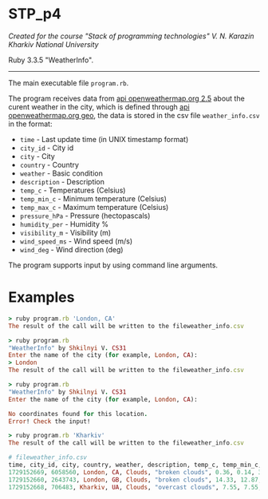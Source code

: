 # STP_p4

_Created for the course "Stack of programming technologies" V. N. Karazin Kharkiv National University_

Ruby 3.3.5 "WeatherInfo".

---

The main executable file `program.rb`.

The program receives data from [api openweathermap.org 2.5](https://api.openweathermap.org/data/2.5) about the curent weather in the city, which is defined through [api openweathermap.org geo](api.openweathermap.org/geo/1.0), the data is stored in the csv file `weather_info.csv` in the format:

- `time` - Last update time (in UNIX timestamp format)
- `city_id` - City id
- `city` - City
- `country` - Country
- `weather` - Basic condition
- `description` - Description
- `temp_c` - Temperatures (Celsius)
- `temp_min_c` - Minimum temperature (Celsius)
- `temp_max_c` - Maximum temperature (Celsius)
- `pressure_hPa` - Pressure (hectopascals)
- `humidity_per` - Humidity %
- `visibility_m` - Visibility (m)
- `wind_speed_ms` - Wind speed (m/s)
- `wind_deg` - Wind direction (deg)

The program supports input by using command line arguments.

# Examples

```ruby
> ruby program.rb 'London, CA'
The result of the call will be written to the fileweather_info.csv

> ruby program.rb
"WeatherInfo" by Shkilnyi V. CS31
Enter the name of the city (for example, London, CA):
> London
The result of the call will be written to the fileweather_info.csv

> ruby program.rb
"WeatherInfo" by Shkilnyi V. CS31
Enter the name of the city (for example, London, CA):

No coordinates found for this location.
Error! Check the input!

> ruby program.rb 'Kharkiv'
The result of the call will be written to the fileweather_info.csv

# fileweather_info.csv
time, city_id, city, country, weather, description, temp_c, temp_min_c, temp_max_c, pressure_hPa, humidity_per, visibility_m, wind_speed_ms, wind_deg
1729152669, 6058560, London, CA, Clouds, "broken clouds", 0.36, 0.14, 3.18, 1027, 93, 10000, 1.33, 358
1729152660, 2643743, London, GB, Clouds, "broken clouds", 14.33, 12.87, 15.58, 1009, 90, 10000, 1.34, 272
1729152668, 706483, Kharkiv, UA, Clouds, "overcast clouds", 7.55, 7.55, 7.55, 1028, 69, 10000, 5.04, 7
```

